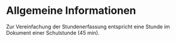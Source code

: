 # Allgemeine Informationen
Zur Vereinfachung der Stundenerfassung entspricht eine Stunde im Dokument einer Schulstunde (45 min).